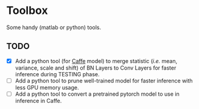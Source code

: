 # Toolbox
Some handy (matlab or python) tools.

## TODO

- [x] Add a python tool (for [Caffe](http://caffe.berkeleyvision.org/) model) to merge statistic (*i.e.* mean, variance, scale and shift) of BN Layers to Conv Layers for faster inference during TESTING phase.
- [ ] Add a python tool to prune well-trained model for faster inference with less GPU memory usage.
- [ ] Add a python tool to convert a pretrained pytorch model to use in inference in Caffe.
